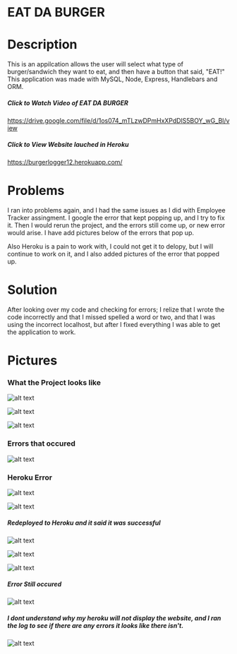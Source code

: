 # EAT DA BURGER

# Description 
This is an appilcation allows the user will select what type of burger/sandwich they want to eat, and then have a button that said, "EAT!" This application was made with MySQL, Node, Express, Handlebars and ORM.

##### Click to Watch Video of EAT DA BURGER
https://drive.google.com/file/d/1os074_mTLzwDPmHxXPdDlS5BOY_wG_Bl/view 

##### Click to View Website lauched in Heroku
https://burgerlogger12.herokuapp.com/

# Problems
I ran into problems again, and I had the same issues as I did with Employee Tracker assingment. I google the error that kept popping up, and I try to fix it. Then I would rerun the project, and the errors still come up, or new error would arise. I have add pictures below of the errors that pop up. 

Also Heroku is a pain to work with, I could not get it to delopy, but I will continue to work on it, and I also added pictures of the error that popped up. 

# Solution
After looking over my code and checking for errors; I relize that I wrote the code incorrectly and that I missed spelled a word or two, and that I was using the incorrect localhost, but after I fixed everything I was able to get the application to work. 

# Pictures
### What the Project looks like
![alt text](projectpictures/Burger1.JPG)

![alt text](projectpictures/burger2.JPG)

![alt text](projectpictures/burger3.JPG)

### Errors that occured
![alt text](projectpictures/error1.JPG)

### Heroku Error
![alt text](projectpictures/herokuerror1.JPG)

![alt text](projectpictures/herokuerror2.JPG)

##### Redeployed to Heroku and it said it was successful 
![alt text](projectpictures/heroku3.JPG)

![alt text](projectpictures/heroku4.JPG)

![alt text](projectpictures/heroku5.JPG)

##### Error Still occured 

![alt text](projectpictures/herokuerror1.JPG)

##### I dont understand why my heroku will not display the website, and I ran the log to see if there are any errors it looks like there isn't. 

![alt text](projectpictures/heroku6.JPG)










